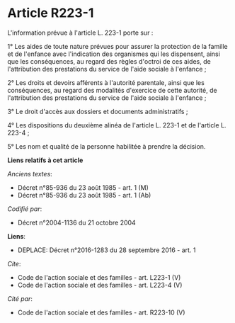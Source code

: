 # Article R223-1

L'information prévue à l'article L. 223-1 porte sur : 

1° Les aides de toute nature prévues pour assurer la protection de la famille et de l'enfance avec l'indication des
organismes qui les dispensent, ainsi que les conséquences, au regard des règles d'octroi de ces aides, de l'attribution des
prestations du service de l'aide sociale à l'enfance ; 

2° Les droits et devoirs afférents à l'autorité parentale, ainsi que les conséquences, au regard des modalités d'exercice de
cette autorité, de l'attribution des prestations du service de l'aide sociale à l'enfance ; 

3° Le droit d'accès aux dossiers et documents administratifs ; 

4° Les dispositions du deuxième alinéa de l'article L. 223-1 et de l'article L. 223-4 ; 

5° Les nom et qualité de la personne habilitée à prendre la décision.

**Liens relatifs à cet article**

_Anciens textes_:

  - Décret n°85-936 du 23 août 1985 - art. 1 (M)
  - Décret n°85-936 du 23 août 1985 - art. 1 (Ab)

_Codifié par_:

  - Décret n°2004-1136 du 21 octobre 2004

**Liens**:

  - DEPLACE: Décret n°2016-1283 du 28 septembre 2016 - art. 1

_Cite_:

  - Code de l'action sociale et des familles - art. L223-1 (V)
  - Code de l'action sociale et des familles - art. L223-4 (V)

_Cité par_:

  - Code de l'action sociale et des familles - art. R223-10 (V)
